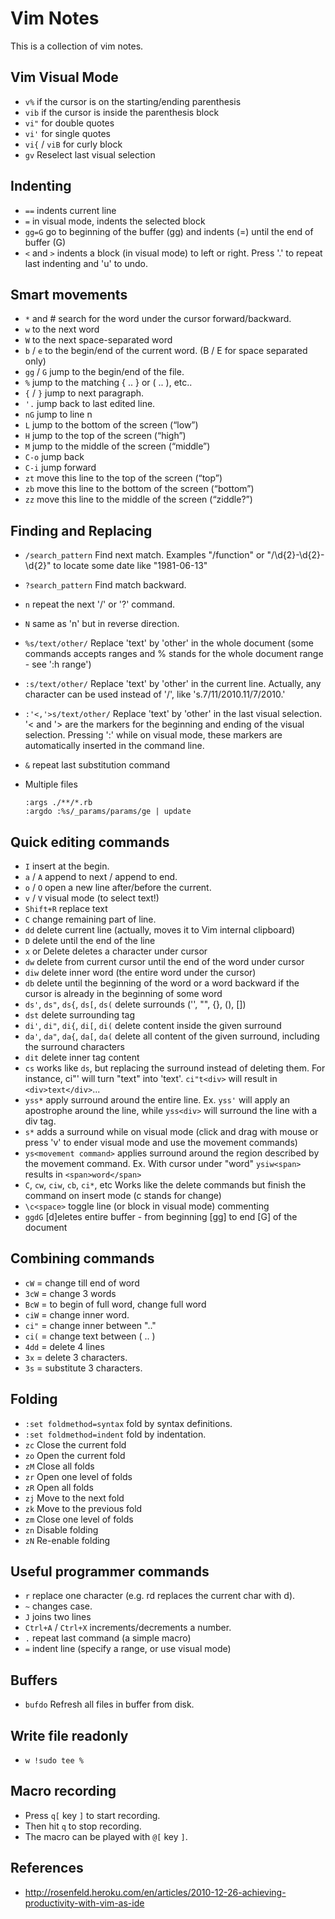 # Vim Notes

This is a collection of vim notes.

## Vim Visual Mode

* `v%` if the cursor is on the starting/ending parenthesis
* `vib` if the cursor is inside the parenthesis block
* `vi"` for double quotes
* `vi'` for single quotes
* `vi{` / `viB` for curly block
* `gv` Reselect last visual selection

## Indenting
* `==` indents current line
* `=` in visual mode, indents the selected block
* `gg=G` go to beginning of the buffer (gg) and indents (=) until the end of buffer (G)
* `<` and `>` indents a block (in visual mode) to left or right. Press '.' to repeat last indenting and 'u' to undo. 

## Smart movements

* `*` and # search for the word under the cursor forward/backward.
* `w` to the next word
* `W` to the next space-separated word
* `b` / `e` to the begin/end of the current word. (B / E for space separated only)
* `gg` / `G` jump to the begin/end of the file.
* `%` jump to the matching { .. } or ( .. ), etc..
* `{` / `}` jump to next paragraph.
* `'.` jump back to last edited line.
* `nG` jump to line n
* `L` jump to the bottom of the screen (“low”)
* `H` jump to the top of the screen (“high”)
* `M` jump to the middle of the screen (“middle”)
* `C-o` jump back
* `C-i` jump forward
* `zt` move this line to the top of the screen (“top”)
* `zb` move this line to the bottom of the screen (“bottom”)
* `zz` move this line to the middle of the screen (“ziddle?”)

## Finding and Replacing

* `/search_pattern` Find next match. Examples "/function" or "/\d\{2}-\d\{2}-\d\{2}" to locate some date like "1981-06-13"
* `?search_pattern` Find match backward.
* `n` repeat the next '/' or '?' command.
* `N` same as 'n' but in reverse direction.
* `%s/text/other/` Replace 'text' by 'other' in the whole document (some commands accepts ranges and % stands for the whole document range - see ':h range')
* `:s/text/other/` Replace 'text' by 'other' in the current line. Actually, any character can be used instead of '/', like 's.7/11/2010.11/7/2010.'
* `:'<,'>s/text/other/` Replace 'text' by 'other' in the last visual selection. '< and '> are the markers for the beginning and ending of the visual selection. Pressing ':' while on visual mode, these markers are automatically inserted in the command line.
* `&` repeat last substitution command
* Multiple files

  ```
  :args ./**/*.rb
  :argdo :%s/_params/params/ge | update
  ```

## Quick editing commands

* `I` insert at the begin.
* `a` / `A` append to next / append to end.
* `o` / `O` open a new line after/before the current.
* `v` / `V` visual mode (to select text!)
* `Shift+R` replace text
* `C` change remaining part of line.
* `dd` delete current line (actually, moves it to Vim internal clipboard)
* `D` delete until the end of the line
* `x` or Delete deletes a character under cursor
* `dw` delete from current cursor until the end of the word under cursor
* `diw` delete inner word (the entire word under the cursor)
* `db` delete until the beginning of the word or a word backward if the cursor is already in the beginning of some word
* `ds'`, `ds"`, `ds{`, `ds[`, `ds(` delete surrounds ('', "", {}, (), [])
* `dst` delete surrounding tag
* `di'`, `di"`, `di{`, `di[`, `di(` delete content inside the given surround
* `da'`, `da"`, `da{`, `da[`, `da(` delete all content of the given surround, including the surround characters
* `dit` delete inner tag content
* `cs` works like `ds`, but replacing the surround instead of deleting them. For instance, ci"' will turn "text" into 'text'. `ci"t<div>` will result in `<div>text</div>`...
* `yss*` apply surround around the entire line. Ex. `yss'` will apply an apostrophe around the line, while `yss<div>` will surround the line with a div tag.
* `s*` adds a surround while on visual mode (click and drag with mouse or press 'v' to ender visual mode and use the movement commands)
* `ys<movement command>` applies surround around the region described by the movement command. Ex. With cursor under "word" `ysiw<span>` results in `<span>word</span>`
* `C`, `cw`, `ciw`, `cb`, `ci*`, etc Works like the delete commands but finish the command on insert mode (c stands for change)
* `\c<space>` toggle line (or block in visual mode) commenting
* `ggdG` [d]eletes entire buffer - from beginning [gg] to end [G] of the document

## Combining commands

* `cW`  = change till end of word
* `3cW` = change 3 words
* `BcW` = to begin of full word, change full word
* `ciW` = change inner word.
* `ci"` = change inner between ".."
* `ci(` = change text between ( .. )
* `4dd` = delete 4 lines
* `3x`  = delete 3 characters.
* `3s`  = substitute 3 characters.

## Folding

* `:set foldmethod=syntax` fold by syntax definitions.
* `:set foldmethod=indent` fold by indentation.
* `zc`	Close the current fold
* `zo`	Open the current fold
* `zM`	Close all folds
* `zr`	Open one level of folds
* `zR`	Open all folds
* `zj`	Move to the next fold
* `zk`	Move to the previous fold
* `zm`	Close one level of folds
* `zn`	Disable folding
* `zN`	Re-enable folding

## Useful programmer commands

* `r` replace one character (e.g. rd replaces the current char with d).
* `~` changes case.
* `J` joins two lines
* `Ctrl+A` / `Ctrl+X` increments/decrements a number.
* `.` repeat last command (a simple macro)
* `=` indent line (specify a range, or use visual mode)

## Buffers
* `bufdo` Refresh all files in buffer from disk.

## Write file readonly
* `w !sudo tee %`

## Macro recording

* Press `q[` key `]` to start recording.
* Then hit `q` to stop recording.
* The macro can be played with `@[` key `]`.

## References
* <http://rosenfeld.heroku.com/en/articles/2010-12-26-achieving-productivity-with-vim-as-ide>
